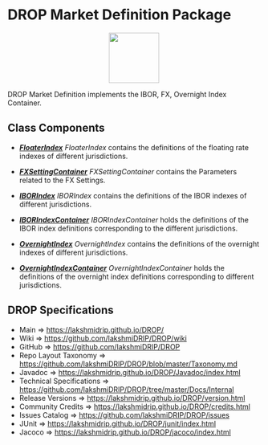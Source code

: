 # DROP Market Definition Package

<p align="center"><img src="https://github.com/lakshmiDRIP/DROP/blob/master/DRIP_Logo.gif?raw=true" width="100"></p>

DROP Market Definition implements the IBOR, FX, Overnight Index Container.


## Class Components

 * [***FloaterIndex***](https://github.com/lakshmiDRIP/DROP/tree/master/src/main/java/org/drip/market/definition/FloaterIndex.java)
 <i>FloaterIndex</i> contains the definitions of the floating rate indexes of different jurisdictions.

 * [***FXSettingContainer***](https://github.com/lakshmiDRIP/DROP/tree/master/src/main/java/org/drip/market/definition/FXSettingContainer.java)
 <i>FXSettingContainer</i> contains the Parameters related to the FX Settings.

 * [***IBORIndex***](https://github.com/lakshmiDRIP/DROP/tree/master/src/main/java/org/drip/market/definition/IBORIndex.java)
 <i>IBORIndex</i> contains the definitions of the IBOR indexes of different jurisdictions.

 * [***IBORIndexContainer***](https://github.com/lakshmiDRIP/DROP/tree/master/src/main/java/org/drip/market/definition/IBORIndexContainer.java)
 <i>IBORIndexContainer</i> holds the definitions of the IBOR index definitions corresponding to the different
 jurisdictions.

 * [***OvernightIndex***](https://github.com/lakshmiDRIP/DROP/tree/master/src/main/java/org/drip/market/definition/OvernightIndex.java)
 <i>OvernightIndex</i> contains the definitions of the overnight indexes of different jurisdictions.

 * [***OvernightIndexContainer***](https://github.com/lakshmiDRIP/DROP/tree/master/src/main/java/org/drip/market/definition/OvernightIndexContainer.java)
 <i>OvernightIndexContainer</i> holds the definitions of the overnight index definitions corresponding to
 different jurisdictions.


## DROP Specifications

 * Main                     => https://lakshmidrip.github.io/DROP/
 * Wiki                     => https://github.com/lakshmiDRIP/DROP/wiki
 * GitHub                   => https://github.com/lakshmiDRIP/DROP
 * Repo Layout Taxonomy     => https://github.com/lakshmiDRIP/DROP/blob/master/Taxonomy.md
 * Javadoc                  => https://lakshmidrip.github.io/DROP/Javadoc/index.html
 * Technical Specifications => https://github.com/lakshmiDRIP/DROP/tree/master/Docs/Internal
 * Release Versions         => https://lakshmidrip.github.io/DROP/version.html
 * Community Credits        => https://lakshmidrip.github.io/DROP/credits.html
 * Issues Catalog           => https://github.com/lakshmiDRIP/DROP/issues
 * JUnit                    => https://lakshmidrip.github.io/DROP/junit/index.html
 * Jacoco                   => https://lakshmidrip.github.io/DROP/jacoco/index.html
